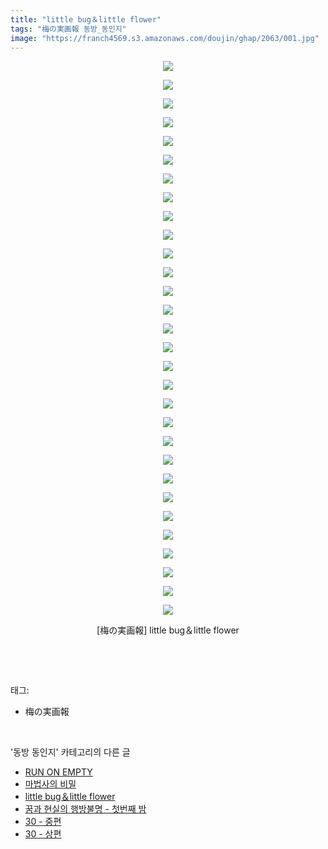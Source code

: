 ```yaml
---
title: "little bug＆little flower"
tags: "梅の実画報 동방_동인지"
image: "https://franch4569.s3.amazonaws.com/doujin/ghap/2063/001.jpg"
---
```

<div class="article">
<p style="text-align: center; clear: none; float: none;"><img src="{{ site.imgserver2 }}/ghap/2063/001.jpg"/></p>
<p style="text-align: center; clear: none; float: none;"><img src="{{ site.imgserver2 }}/ghap/2063/002.jpg"/></p>
<p style="text-align: center; clear: none; float: none;"><img src="{{ site.imgserver2 }}/ghap/2063/003.jpg"/></p>
<p style="text-align: center; clear: none; float: none;"><img src="{{ site.imgserver2 }}/ghap/2063/004.jpg"/></p>
<p style="text-align: center; clear: none; float: none;"><img src="{{ site.imgserver2 }}/ghap/2063/005.jpg"/></p>
<p style="text-align: center; clear: none; float: none;"><img src="{{ site.imgserver2 }}/ghap/2063/006.jpg"/></p>
<p style="text-align: center; clear: none; float: none;"><img src="{{ site.imgserver2 }}/ghap/2063/007.jpg"/></p>
<p style="text-align: center; clear: none; float: none;"><img src="{{ site.imgserver2 }}/ghap/2063/008.jpg"/></p>
<p style="text-align: center; clear: none; float: none;"><img src="{{ site.imgserver2 }}/ghap/2063/009.jpg"/></p>
<p style="text-align: center; clear: none; float: none;"><img src="{{ site.imgserver2 }}/ghap/2063/010.jpg"/></p>
<p style="text-align: center; clear: none; float: none;"><img src="{{ site.imgserver2 }}/ghap/2063/011.jpg"/></p>
<p style="text-align: center; clear: none; float: none;"><img src="{{ site.imgserver2 }}/ghap/2063/012.jpg"/></p>
<p style="text-align: center; clear: none; float: none;"><img src="{{ site.imgserver2 }}/ghap/2063/013.jpg"/></p>
<p style="text-align: center; clear: none; float: none;"><img src="{{ site.imgserver2 }}/ghap/2063/014.jpg"/></p>
<p style="text-align: center; clear: none; float: none;"><img src="{{ site.imgserver2 }}/ghap/2063/015.jpg"/></p>
<p style="text-align: center; clear: none; float: none;"><img src="{{ site.imgserver2 }}/ghap/2063/016.jpg"/></p>
<p style="text-align: center; clear: none; float: none;"><img src="{{ site.imgserver2 }}/ghap/2063/017.jpg"/></p>
<p style="text-align: center; clear: none; float: none;"><img src="{{ site.imgserver2 }}/ghap/2063/018.jpg"/></p>
<p style="text-align: center; clear: none; float: none;"><img src="{{ site.imgserver2 }}/ghap/2063/019.jpg"/></p>
<p style="text-align: center; clear: none; float: none;"><img src="{{ site.imgserver2 }}/ghap/2063/020.jpg"/></p>
<p style="text-align: center; clear: none; float: none;"><img src="{{ site.imgserver2 }}/ghap/2063/021.jpg"/></p>
<p style="text-align: center; clear: none; float: none;"><img src="{{ site.imgserver2 }}/ghap/2063/022.jpg"/></p>
<p style="text-align: center; clear: none; float: none;"><img src="{{ site.imgserver2 }}/ghap/2063/023.jpg"/></p>
<p style="text-align: center; clear: none; float: none;"><img src="{{ site.imgserver2 }}/ghap/2063/024.jpg"/></p>
<p style="text-align: center; clear: none; float: none;"><img src="{{ site.imgserver2 }}/ghap/2063/025.jpg"/></p>
<p style="text-align: center; clear: none; float: none;"><img src="{{ site.imgserver2 }}/ghap/2063/026.jpg"/></p>
<p style="text-align: center; clear: none; float: none;"><img src="{{ site.imgserver2 }}/ghap/2063/027.jpg"/></p>
<p style="text-align: center; clear: none; float: none;"><img src="{{ site.imgserver2 }}/ghap/2063/028.jpg"/></p>
<p style="text-align: center; clear: none; float: none;"><img src="{{ site.imgserver2 }}/ghap/2063/029.jpg"/></p>
<p style="text-align: center; clear: none; float: none;"><img src="{{ site.imgserver2 }}/ghap/2063/030.jpg"/></p>
<p style="text-align: center; clear: none; float: none;">[梅の実画報] little bug＆little flower</p>
<p><br/></p>
</div><br/>
<div class="tagTrail">
<p>태그: </p>
<ul>
<li>梅の実画報</li>
</ul>
</div><br/>
<div class="another">
<p>'동방 동인지' 카테고리의 다른 글</p>
<ul>
<li><a href="/ghap_2066">RUN ON EMPTY</a></li>
<li><a href="/ghap_2064">마법사의 비밀</a></li>
<li><a href="/ghap_2063">little bug＆little flower</a></li>
<li><a href="/ghap_2062">꿈과 현실의 행방불명 - 첫번째 밤</a></li>
<li><a href="/ghap_2060">30 - 중편</a></li>
<li><a href="/ghap_2059">30 - 상편</a></li>
</ul>
</div><br/>
<div class="cb_module cb_fluid">
<div class="cb_wrt cb_profile">
</div><!-- commentList close -->
</div><br/>

